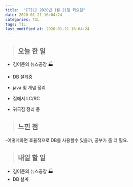 ```yaml
---
title:  "[TIL] 2020년 1월 21일 화요일"
date: 2020-01-21 16:04:24
categories: TIL
tags: TIL
last_modified_at: 2020-01-21 16:04:24
---
```


>## 오늘 한 일   

- 김어준의 뉴스공장 :factory:

- DB 설계중

- java 및 개념 정리
- 집에서 LC/RC

- 귀국짐 정리 중


>## 느낀 점

-어떻게하면 효율적으로 DB를 사용할수 있을까, 공부가 좀 더 필요.


>## 내일 할 일

- 김어준의 뉴스공장 :factory:
- DB 설계
